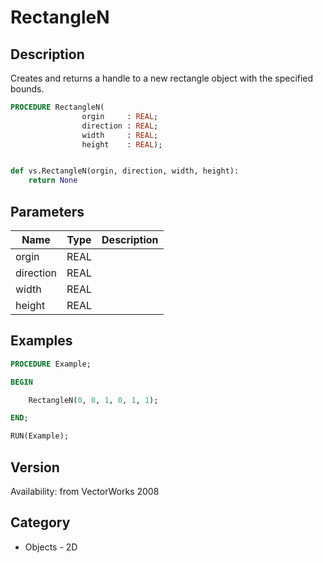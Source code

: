 # RectangleN

## Description
Creates and returns a handle to a new rectangle object with the specified bounds.

```pascal
PROCEDURE RectangleN(
				orgin     : REAL;
				direction : REAL;
				width     : REAL;
				height    : REAL);
```

```python

def vs.RectangleN(orgin, direction, width, height):
    return None
```

## Parameters
|Name|Type|Description|
|---|---|---|
|orgin|REAL||
|direction|REAL||
|width|REAL||
|height|REAL||

## Examples
```pascal
PROCEDURE Example;

BEGIN

	RectangleN(0, 0, 1, 0, 1, 1);

END;

RUN(Example);
```

## Version
Availability: from VectorWorks 2008
## Category
* Objects - 2D


